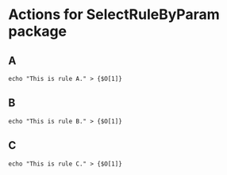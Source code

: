 # Actions for SelectRuleByParam package

## A

```
echo "This is rule A." > {$O[1]}
```

## B

```
echo "This is rule B." > {$O[1]}
```

## C

```
echo "This is rule C." > {$O[1]}
```
